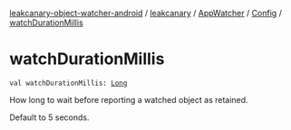 [leakcanary-object-watcher-android](../../../index.md) / [leakcanary](../../index.md) / [AppWatcher](../index.md) / [Config](index.md) / [watchDurationMillis](./watch-duration-millis.md)

# watchDurationMillis

`val watchDurationMillis: `[`Long`](https://kotlinlang.org/api/latest/jvm/stdlib/kotlin/-long/index.html)

How long to wait before reporting a watched object as retained.

Default to 5 seconds.

